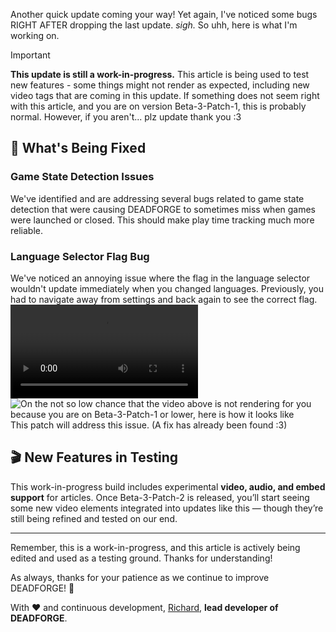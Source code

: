 Another quick update coming your way! Yet again, I've noticed some bugs RIGHT AFTER dropping the last update. _sigh._ So uhh, here is what I'm working on.

> [!IMPORTANT]
> **This update is still a work-in-progress.** This article is being used to test new features - some things might not render as expected, including new video tags that are coming in this update.
> If something does not seem right with this article, and you are on version Beta-3-Patch-1, this is probably normal. However, if you aren't... plz update thank you :3

## 🔧 What's Being Fixed

### Game State Detection Issues
We've identified and are addressing several bugs related to game state detection that were causing DEADFORGE to sometimes miss when games were launched or closed. This should make play time tracking much more reliable.

### Language Selector Flag Bug
We've noticed an annoying issue where the flag in the language selector wouldn't update immediately when you changed languages. Previously, you had to navigate away from settings and back again to see the correct flag.
![video:A showcase of the flag bug.](https://deadcode.is-a.dev/DeadForgeExternalData/articles/deadforge-v2-beta-release-3-patch-2/languageselectorflagstuck.mp4)
![On the not so low chance that the video above is not rendering for you because you are on Beta-3-Patch-1 or lower, here is how it looks like](https://deadcode.is-a.dev/DeadForgeExternalData/articles/deadforge-v2-beta-release-3-patch-2/languageselectorflagstuckframe.jpg)
This patch will address this issue. (A fix has already been found :3)

## 🎬 New Features in Testing

This work-in-progress build includes experimental **video, audio, and embed support** for articles. Once Beta-3-Patch-2 is released, you’ll start seeing some new video elements integrated into updates like this — though they’re still being refined and tested on our end.

---

Remember, this is a work-in-progress, and this article is actively being edited and used as a testing ground. Thanks for understanding!

As always, thanks for your patience as we continue to improve DEADFORGE! 🚀

With ❤️ and continuous development,
[Richard](https://github.com/RichardKanshen), **lead developer of DEADFORGE**.